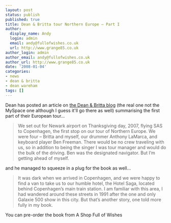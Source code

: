 ```yaml
---
layout: post
status: publish
published: true
title: Dean & Britta tour Northern Europe – Part I
author:
  display_name: Andy
  login: admin
  email: andy@fullofwishes.co.uk
  url: http://www.grange85.co.uk
author_login: admin
author_email: andy@fullofwishes.co.uk
author_url: http://www.grange85.co.uk
date: '2008-01-04'
categories:
- news
- dean & britta
- dean wareham
tags: []
---
```

<p>Dean has posted an article on <a href="https://web.archive.org/web/20080104+/http://www.deanandbritta.com/blog/?p=15">the Dean & Britta blog</a> (the real one not the MySpace one although I guess it'll go there as well) summarising the first part of their European tour...</p>
<blockquote><p>We set out for Newark airport on Thanksgiving day, 2007, flying SAS to Copenhagen, the first stop on our tour of Northern Europe. We were four – Britta and myself, our drummer Anthony LaMarca, and keyboard player Ben Freeman. There would be no crew traveling with us, so in addition to being the singer I was tour manager and would do the bulk of the driving. Ben was the designated navigator. But I’m getting ahead of myself.</p></blockquote>
<p>and he managed to squeeze in a plug for the book as well...</p>
<blockquote><p>It was dark when we arrived in Copenhagen, and we were happy to find a van to take us to our humble hotel, the Hotel Saga, located behind Copenhagen’s main train station. I am familiar with this area, I had wandered around these streets in 1991 after the one and only Galaxie 500 show in this city. But that’s another story, one told more fully in my book.</p></blockquote>
<p>You can pre-order the book from A Shop Full of Wishes</p>
